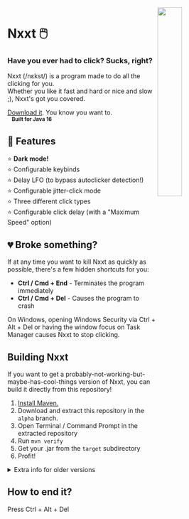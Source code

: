 
<img align="right" width="33%" src="https://user-images.githubusercontent.com/52505120/127068002-b1fe17a4-ba97-4a7c-b79d-df53eccd485a.png"/>

# Nxxt 🖱️
### Have you ever had to click? Sucks, right?

Nxxt (/nɛkst/) is a program made to do all the clicking for you.  
Whether you like it fast and hard or nice and slow ;), Nxxt's got you covered.  

[Download it](https://github.com/bluelhf/Nxxt/releases/download/b4/Nxxt-b4.jar). You know you want to.  
<sup>&nbsp;&nbsp;&nbsp;**Built for Java 16**</sup>
<br clear="left"/>

## 🌟 Features
⭐ **Dark mode!**  
⭐ Configurable keybinds  
⭐ Delay LFO (to bypass autoclicker detection!)  
⭐ Configurable jitter-click mode  
⭐ Three different click types  
⭐ Configurable click delay (with a "Maximum Speed" option)  

## 💔 Broke something?

If at any time you want to kill Nxxt as quickly as possible, there's a few hidden shortcuts for you:
- **Ctrl / Cmd + End** - Terminates the program immediately
- **Ctrl / Cmd + Del** - Causes the program to crash

On Windows, opening Windows Security via Ctrl + Alt + Del or having the window focus on Task Manager causes Nxxt to stop clicking.

## Building Nxxt
If you want to get a probably-not-working-but-maybe-has-cool-things version of Nxxt, you can
build it directly from this repository!
1. [Install Maven.](https://maven.apache.org/install.html)
2. Download and extract this repository in the `alpha` branch.
3. Open Terminal / Command Prompt in the extracted repository
4. Run `mvn verify`
5. Get your .jar from the `target` subdirectory
6. Profit!

<details>
  <summary>Extra info for older versions</summary>
  
  ### Windows Defender
  Running Nxxt between versions B1 and B2 might greet you with a "Windows protected your PC" screen.

  This is Windows Defender's SmartScreen. It recognises .exe files with no publisher
  and gives you a fair warning. To run the executable anyways (in case you see this),
  click on the "More Info" text and then click the "Run Anyway" button.
</details>

## How to end it?
Press Ctrl + Alt + Del

